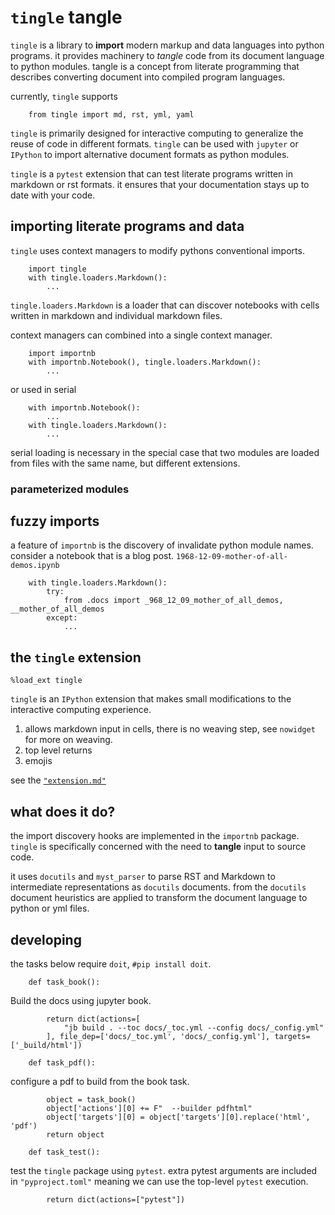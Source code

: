 # `tingle` tangle

`tingle` is a library to __import__ modern markup and data languages into python programs. it provides machinery to _tangle_ code from its document language to python modules. tangle is a concept from literate programming that describes converting document into compiled program languages.

currently, `tingle` supports 

        from tingle import md, rst, yml, yaml

`tingle` is primarily designed for interactive computing to generalize the reuse of code in different formats. `tingle` can be used with `jupyter` or `IPython` to import alternative document formats as python modules.

`tingle` is a `pytest` extension that can test literate programs written
in markdown or rst formats. it ensures that your documentation stays up to date with your code.

## importing literate programs and data

`tingle` uses context managers to modify pythons conventional imports.

        import tingle
        with tingle.loaders.Markdown():
            ...

`tingle.loaders.Markdown` is a loader that can discover notebooks with cells written in markdown and individual markdown files.

context managers can combined into a single context manager.

        import importnb
        with importnb.Notebook(), tingle.loaders.Markdown():
            ...

or used in serial

        with importnb.Notebook():
            ...
        with tingle.loaders.Markdown():
            ...

serial loading is necessary in the special case that two modules are loaded from files with the same name, but different extensions.

### parameterized modules

## fuzzy imports

a feature of `importnb` is the discovery of invalidate python module names. consider a notebook that is a blog post. `1968-12-09-mother-of-all-demos.ipynb`

        with tingle.loaders.Markdown():
            try:
                from .docs import _968_12_09_mother_of_all_demos, __mother_of_all_demos
            except:
                ...


## the `tingle` extension

```ipython
%load_ext tingle
```

`tingle` is an `IPython` extension that makes small modifications to the interactive computing experience.

1. allows markdown input in cells, there is no weaving step, see `nowidget` for more on weaving.
2. top level returns
3. emojis

see the [`"extension.md"`](tingle/extension.md)

## what does it do?

the import discovery hooks are implemented in the `importnb` package. `tingle` is specifically concerned with the need to __tangle__ input to source code.

it uses `docutils` and `myst_parser` to parse RST and Markdown to 
intermediate representations as `docutils` documents. from the `docutils`
document heuristics are applied to transform the document language to
python or yml files.



## developing

the tasks below require `doit`, `#pip install doit`.

        def task_book():

Build the docs using jupyter book.

            return dict(actions=[
                "jb build . --toc docs/_toc.yml --config docs/_config.yml"
            ], file_dep=['docs/_toc.yml', 'docs/_config.yml'], targets=['_build/html'])

        def task_pdf():

configure a pdf to build from the book task.

            object = task_book()
            object['actions'][0] += F"  --builder pdfhtml" 
            object['targets'][0] = object['targets'][0].replace('html', 'pdf')
            return object

        def task_test():

test the `tingle` package using `pytest`. extra pytest arguments are included in `"pyproject.toml"` meaning we can use the top-level `pytest` execution.

            return dict(actions=["pytest"])